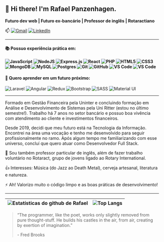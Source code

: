 <h2> 👋 Hi there! I'm Rafael Panzenhagen. </h2>
<strong>Futuro dev web | Futuro ex-bancário | Professor de inglês | Rotaractiano</strong>

<p> 📫 <a href="mailto:rafaelmobarack@gmail.com"><img alt="Gmail" src="https://img.shields.io/badge/Gmail-D14836?style=for-the-badge&logo=gmail&logoColor=white" /></a> <a href="https://www.linkedin.com/in/rafael-panzenhagen/"><img alt="LinkedIn" src="https://img.shields.io/badge/rafael--panzenhagen%20-%230077B5.svg?&style=for-the-badge&logo=linkedin&logoColor=white"/></a>
  
---

<h4> 📚 Possuo experiência prática em:<h4>
<p><img alt="JavaScript" src="https://img.shields.io/badge/javascript%20-%23323330.svg?&style=plastic&logo=javascript&logoColor=%23F7DF1E"/> <img alt="NodeJS" src="https://img.shields.io/badge/node.js%20-%2343853D.svg?&style=plastic&logo=node.js&logoColor=white"/> <img alt="Express.js" src="https://img.shields.io/badge/express.js%20-%23404d59.svg?&style=plastic"/> <img alt="React" src="https://img.shields.io/badge/react%20-%2320232a.svg?&style=plastic&logo=react&logoColor=%2361DAFB"/> <img alt="PHP" src="https://img.shields.io/badge/php-%23777BB4.svg?&style=plastic&logo=php&logoColor=white"/> <img alt="HTML5" src="https://img.shields.io/badge/html5%20-%23E34F26.svg?&style=plastic&logo=html5&logoColor=white"/> <img alt="CSS3" src="https://img.shields.io/badge/css3%20-%231572B6.svg?&style=plastic&logo=css3&logoColor=white"/> <img alt="MongoDB" src ="https://img.shields.io/badge/MongoDB-%234ea94b.svg?&style=plastic&logo=mongodb&logoColor=white"/> <img alt='MySQL' src='https://img.shields.io/badge/-MySQL-black?style=plastic&logo=mysql'> <img alt="Postgres" src ="https://img.shields.io/badge/postgres-%23316192.svg?&style=plastic&logo=postgresql&logoColor=white"/> <img alt="Git" src="https://img.shields.io/badge/git%20-%23F05033.svg?&style=plastic&logo=git&logoColor=white"/> <img alt="GitHub" src="https://img.shields.io/badge/github%20-%23121011.svg?&style=plastic&logo=github&logoColor=white"/> <img src='https://img.shields.io/badge/-VSCode-007ACC?style=plastic&logo=visual-studio-code' alt='VS Code'> <img src='https://img.shields.io/badge/-Insmonia-5849BE?style=plastic&logo=insomnia' alt='VS Code' alt='Insomnia'></p>

<h4>🎯 Quero aprender em um futuro próximo: </h4>
<p><img alt='Laravel' src='https://img.shields.io/badge/-Laravel-white?style=plastic&logo=laravel'> <img alt='Angular' src='https://img.shields.io/badge/-Angular-DD0031?style=plastic&logo=angular'> <img alt="Redux" src="https://img.shields.io/badge/redux%20-%23593d88.svg?&style=plastic&logo=redux&logoColor=white"> <img alt="Bootstrap" src="https://img.shields.io/badge/bootstrap%20-%23563D7C.svg?&style=plastic&logo=bootstrap&logoColor=white"/> <img alt="SASS" src="https://img.shields.io/badge/SASS%20-hotpink.svg?&style=plastic&logo=SASS&logoColor=white"> <img alt="Material UI" src="https://img.shields.io/badge/material%20ui%20-%230081CB.svg?&style=plastic=material-ui&logoColor=white"></p>

---

<p>Formado em Gestão Financeira pela Uninter e concluindo formação em Análise e Desenvolvimento de Sistemas pela Uni Ritter (estou no último semestre!). Trabalho há 7 anos no setor bancário e possuo boa vivência com atendimento ao cliente e investimentos financeiros.</p>

<p>Desde 2019, decidi que meu futuro está na Tecnologia da Informação. Encontrei na área uma vocação e tenho me desenvolvido para seguir profissionalmente no ramo. Após algum tempo me familiarizando com esse universo, concluí que quero atuar como Desenvolvedor Full Stack.</p>

<p> 💼 Sou também professor particular de inglês, além de fazer trabalho voluntário no Rotaract, grupo de jovens ligado ao Rotary International.</p>

<p> 👍 Interesses: Música (do Jazz ao Death Metal), cerveja artesanal, literatura e natureza.</p>

<p> ⚡ Ah! Valorizo muito o código limpo e as boas práticas de desenvolvimento!</p>

---

| ![Estatísticas do github de Rafael](https://github-readme-stats.vercel.app/api?username=Rafaelmkp&show_icons=true&include_all_commits=true&locale=pt-br)  | ![Top Langs](https://github-readme-stats.vercel.app/api/top-langs/?username=Rafaelmkp&hide=javascript&layout=compact&locale=pt-br) |
| ------- | -------------------- |

<blockquote> 
  <p>“The programmer, like the poet, works only slightly removed from pure thought-stuff. He builds his castles in the air, from air, creating by exertion of imagination.”</p> 
  <p>- Fred Brooks</p>
</blockquote>
